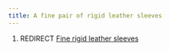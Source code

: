 ```yaml
---
title: A fine pair of rigid leather sleeves
---
```


1.  REDIRECT [Fine rigid leather
    sleeves](Fine_rigid_leather_sleeves "wikilink")